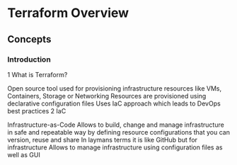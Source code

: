# Terraform Overview

## Concepts

### Introduction

1 What is Terraform?

Open source tool used for provisioning infrastructure resources like VMs, Containers, Storage or Networking
Resources are provisioned using declarative configuration files
Uses IaC approach which leads to DevOps best practices
2 IaC

Infrastructure-as-Code
Allows to build, change and manage infrastructure in safe and repeatable way by defining resource configurations that you can version, reuse and share
In laymans terms it is like GitHub but for infrastructure
Allows to manage infrastructure using configuration files as well as GUI
